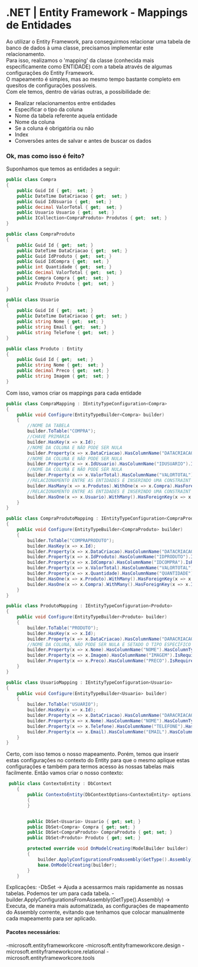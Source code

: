 # .NET | Entity Framework - Mappings de Entidades

Ao utilizar o Entity Framework, para conseguirmos relacionar uma tabela de banco de dados à uma classe, precisamos implementar este relacionamento.<br/>
Para isso, realizamos o 'mapping' da classe (conhecida mais especificamente como ENTIDADE) com a tabela através de algumas configurações do Entity Framework.<br/>
O mapeamento é simples, mas ao mesmo tempo bastante completo em quesitos de configurações possíveis.<br/>
Com ele temos, dentro de várias outras, a possibilidade de: <br/>
- Realizar relacionamentos entre entidades
- Especificar o tipo da coluna
- Nome da tabela referente aquela entidade
- Nome da coluna
- Se a coluna é obrigatória ou não
- Index
- Conversões antes de salvar e antes de buscar os dados

### Ok, mas como isso é feito?
Suponhamos que temos as entidades a seguir:

```c#
public class Compra
{
    public Guid Id { get;  set; }
    public DateTime DataCriacao { get;  set; }
    public Guid IdUsuario { get;  set; }
    public decimal ValorTotal { get;  set; }
    public Usuario Usuario { get;  set; }
    public ICollection<CompraProduto> Produtos { get;  set; }
}

public class CompraProduto
{
    public Guid Id { get;  set; }
    public DateTime DataCriacao { get;  set; }
    public Guid IdProduto { get;  set; }
    public Guid IdCompra { get;  set; }
    public int Quantidade { get;  set; }
    public decimal ValorTotal { get;  set; }
    public Compra Compra { get;  set; }
    public Produto Produto { get;  set; }
}

public class Usuario
{
    public Guid Id { get;  set; }
    public DateTime DataCriacao { get;  set; }
    public string Nome { get;  set; }
    public string Email { get;  set; }
    public string Telefone { get;  set; }
}

public class Produto : Entity
{
    public Guid Id { get;  set; }
    public string Nome { get;  set; }
    public decimal Preco { get;  set; }
    public string Imagem { get;  set; }
}
```
Com isso, vamos criar os mappings para cada entidade
``` c#
public class CompraMapping : IEntityTypeConfiguration<Compra>
{
    public void Configure(EntityTypeBuilder<Compra> builder)
    {
        //NOME DA TABELA
        builder.ToTable("COMPRA");
        //CHAVE PRIMÁRIA
        builder.HasKey(x => x.Id);
        //NOME DA COLUNA E NÃO PODE SER NULA
        builder.Property(x => x.DataCriacao).HasColumnName("DATACRIACAO").IsRequired();
        //NOME DA COLUNA E NÃO PODE SER NULA
        builder.Property(x => x.IdUsuario).HasColumnName("IDUSUARIO").IsRequired();
        //NOME DA COLUNA E NÃO PODE SER NULA
        builder.Property(x => x.ValorTotal).HasColumnName("VALORTOTAL").IsRequired();
        //RELACIONAMENTO ENTRE AS ENTIDADES E INSERINDO UMA CONSTRAINT DE EXCLUSÃO EM CASCATA
        builder.HasMany(x => x.Produtos).WithOne(x => x.Compra).HasForeignKey(x => x.IdCompra).OnDelete(DeleteBehavior.Cascade);
        //RELACIONAMENTO ENTRE AS ENTIDADES E INSERINDO UMA CONSTRAINT DE EXCLUSÃO EM CASCATA
        builder.HasOne(x => x.Usuario).WithMany().HasForeignKey(x => x.IdUsuario).OnDelete(DeleteBehavior.Cascade);
    }
}

public class CompraProdutoMapping : IEntityTypeConfiguration<CompraProduto>
{
    public void Configure(EntityTypeBuilder<CompraProduto> builder)
    {
        builder.ToTable("COMPRAPRODUTO");
        builder.HasKey(x => x.Id);
        builder.Property(x => x.DataCriacao).HasColumnName("DATACRIACAO").IsRequired();
        builder.Property(x => x.IdProduto).HasColumnName("IDPRODUTO").IsRequired();
        builder.Property(x => x.IdCompra).HasColumnName("IDCOMPRA").IsRequired();
        builder.Property(x => x.ValorTotal).HasColumnName("VALORTOTAL").IsRequired();
        builder.Property(x => x.Quantidade).HasColumnName("QUANTIDADE").IsRequired();
        builder.HasOne(x => x.Produto).WithMany().HasForeignKey(x => x.IdProduto).OnDelete(DeleteBehavior.Cascade);
        builder.HasOne(x => x.Compra).WithMany().HasForeignKey(x => x.IdCompra).OnDelete(DeleteBehavior.Cascade);
    }
}

public class ProdutoMapping : IEntityTypeConfiguration<Produto>
{
    public void Configure(EntityTypeBuilder<Produto> builder)
    {
        builder.ToTable("PRODUTO");
        builder.HasKey(x => x.Id);
        builder.Property(x => x.DataCriacao).HasColumnName("DARACRIACAO").IsRequired();
        //NOME DA COLUNA, NÃO PODE SER NULA E SETADO O TIPO ESPECÍFICO COMO VARCHAR(100) 
        builder.Property(x => x.Nome).HasColumnName("NOME").HasColumnType("VARCHAR(100)").IsRequired();
        builder.Property(x => x.Imagem).HasColumnName("IMAGEM").IsRequired();
        builder.Property(x => x.Preco).HasColumnName("PRECO").IsRequired();
    }
}

public class UsuarioMapping : IEntityTypeConfiguration<Usuario>
{
    public void Configure(EntityTypeBuilder<Usuario> builder)
    {
        builder.ToTable("USUARIO");
        builder.HasKey(x => x.Id);
        builder.Property(x => x.DataCriacao).HasColumnName("DARACRIACAO").IsRequired();
        builder.Property(x => x.Nome).HasColumnName("NOME").HasColumnType("VARCHAR(100)").IsRequired();
        builder.Property(x => x.Telefone).HasColumnName("TELEFONE").HasColumnType("VARCHAR(15)").IsRequired();
        builder.Property(x => x.Email).HasColumnName("EMAIL").HasColumnType("VARCHAR(100)").IsRequired();
    }
}
```
Certo, com isso temos o nosso mapeamento. Porém, temos que inserir estas configurações no contexto do Entity para que o mesmo aplique estas configurações e também para termos acesso às nossas tabelas mais facilmente.
Então vamos criar o nosso contexto:

``` c#
 public class ContextoEntity : DbContext
    {
        public ContextoEntity(DbContextOptions<ContextoEntity> options) : base(options)
        {
        }


        public DbSet<Usuario> Usuario { get; set; }
        public DbSet<Compra> Compra { get; set; }
        public DbSet<CompraProduto> CompraProduto { get; set; }
        public DbSet<Produto> Produto { get; set; }

        protected override void OnModelCreating(ModelBuilder builder)
        {
            builder.ApplyConfigurationsFromAssembly(GetType().Assembly);
            base.OnModelCreating(builder);
        }
    }
```
Explicações:
-DbSet<Type> -> Ajuda a acessarmos mais rapidamente as nossas tabelas. Podemos ter um para cada tabela.
-builder.ApplyConfigurationsFromAssembly(GetType().Assembly) -> Executa, de maneira mais automatizada, as configurações de mapeamento do Assembly corrente, evitando que tenhamos que colocar manualmente cada mapeamento para ser aplicado.
    
#### Pacotes necessários:
-microsoft.entityframeworkcore
-microsoft.entityframeworkcore.design
-microsoft.entityframeworkcore.relational
-microsoft.entityframeworkcore.tools
